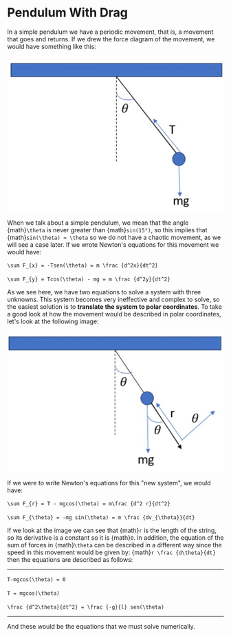 

# **Pendulum With Drag**

In a simple pendulum we have a periodic movement, that is, a movement that goes and returns. If we drew the force diagram of the movement, we would have something like this:

![](pendulum1.jpg)

When we talk about a simple pendulum, we mean that the angle {math}`\theta` is never greater than {math}`sin(15°)`, so this implies that {math}`sin(\theta) ≈ \theta` so we do not have a chaotic movement, as we will see a case later. If we wrote Newton's equations for this movement we would have:

```{math}
\sum F_{x} = -Tsen(\theta) = m \frac {d^2x}{dt^2}

\sum F_{y} = Tcos(\theta) - mg = m \frac {d^2y}{dt^2}
```

As we see here, we have two equations to solve a system with three unknowns. This system becomes very ineffective and complex to solve, so the easiest solution is to **translate the system to polar coordinates**. To take a good look at how the movement would be described in polar coordinates, let's look at the following image:

![](pendulum2.jpg)

If we were to write Newton's equations for this "new system", we would have:

```{math}
\sum F_{r} = T - mgcos(\theta) = m\frac {d^2 r}{dt^2}

\sum F_{\theta} = -mg sin(\theta) = m \frac {dv_{\theta}}{dt}
```

If we look at the image we can see that {math}`r` is the length of the string, so its derivative is a constant so it is {math}`0`. In addition, the equation of the sum of forces in {math}`\theta` can be described in a different way since the speed in this movement would be given by: {math}`r \frac {d\theta}{dt}`
then the equations are described as follows:

---
```{math}
T-mgcos(\theta) = 0

T = mgcos(\theta)

\frac {d^2\theta}{dt^2} = \frac {-g}{l} sen(\theta)
```
---

And these would be the equations that we must solve numerically.


